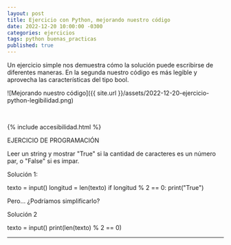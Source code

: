 ```yaml
---
layout: post
title: Ejercicio con Python, mejorando nuestro código
date: 2022-12-20 10:00:00 -0300
categories: ejercicios
tags: python buenas_practicas
published: true
---
```


Un ejercicio simple nos demuestra cómo la solución puede escribirse de diferentes maneras. En la segunda nuestro código es más legible y aprovecha las características del tipo bool.


![Mejorando nuestro código]({{ site.url }}/assets/2022-12-20-ejercicio-python-legibilidad.png)



&nbsp;

{% include accesibilidad.html %}

EJERCICIO DE PROGRAMACIÓN

Leer un string y mostrar "True" si la cantidad de caracteres es un número par, o "False" si es impar.

Solución 1:

texto = input()
longitud = len(texto)
if longitud % 2 == 0:
    print("True")


Pero… ¿Podríamos simplificarlo?

Solución 2

texto = input()
print(len(texto) % 2 == 0)

</div></details>




<hr />
